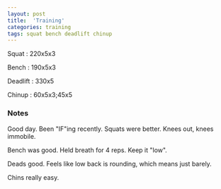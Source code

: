 ```yaml
---
layout: post
title:  'Training'
categories: training
tags: squat bench deadlift chinup
---
```


Squat       :   220x5x3

Bench       :   190x5x3

Deadlift    :   330x5

Chinup      :   60x5x3;45x5

### Notes

Good day. Been "IF"ing recently. Squats were better. Knees out, knees immobile.

Bench was good. Held breath for 4 reps. Keep it "low".

Deads good. Feels like low back is rounding, which means just barely.

Chins really easy.
